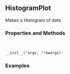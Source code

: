 ## <a id="McUtils.McUtils.Plots.Plots.HistogramPlot">HistogramPlot</a>
Makes a Histogram of data

### Properties and Methods
<a id="McUtils.McUtils.Plots.Plots.HistogramPlot.__init__" class="docs-object-method">&nbsp;</a>
```python
__init__(*args, **kwargs): 
```

### Examples
